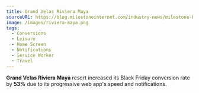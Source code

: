 ```yaml
---
title: Grand Velas Riviera Maya
sourceURL: https://blog.milestoneinternet.com/industry-news/milestone-boosts-website-conversions-by-53-with-progressive-web-apps-pwa/
image: /images/riviera-maya.png
tags:
  - Conversions
  - Leisure
  - Home Screen
  - Notifications
  - Service Worker
  - Travel
---
```


**Grand Velas Riviera Maya** resort increased its Black Friday conversion rate by **53%** due to its progressive web app's speed and notifications.
